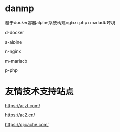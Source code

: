 # danmp
基于docker容器alpine系统构建nginx+php+mariadb环境

d-docker

a-alpine

n-nginx

m-mariadb

p-php

# 友情技术支持站点

https://aqzt.com/

https://aq2.cn/

https://opcache.com/

